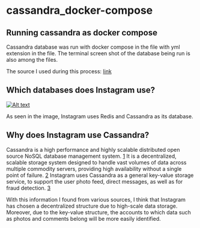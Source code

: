 # cassandra_docker-compose
 ## Running cassandra as docker compose

Cassandra database was run with docker compose in the file with yml extension in the file.
The terminal screen shot of the database being run is also among the files.

The source I used during this process: [link](https://citizix.com/how-to-run-cassandra-4-with-docker-and-docker-compose/)


## Which databases does Instagram use?

[![Alt text](https://miro.medium.com/v2/resize:fit:1400/0*nZeSkWrur4Ne6NH4.png "Instagram Structure")](https://interviewnoodle.com/instagram-system-architecture-fdbec22e48ee)

As seen in the image, Instagram uses Redis and Cassandra as its database.

## Why does Instagram use Cassandra?

Cassandra is a high performance and highly scalable distributed open source NoSQL database management system. [1](https://www.google.com/url?sa=t&rct=j&q=&esrc=s&source=web&cd=&cad=rja&uact=8&ved=2ahUKEwiexPy35oqDAxVjQfEDHfZaAvcQFnoECBIQAw&url=https%3A%2F%2Fwww.geeksforgeeks.org%2Fdifference-between-cassandra-and-rdbms%2F%23%3A~%3Atext%3DCassandra%2520is%2520a%2520high%2520performance%2CCassandra%2520is%2520a%2520NoSQL%2520database.&usg=AOvVaw3IdkhZ6kmcjnQFO6f5tpKE&opi=89978449) It is a decentralized, scalable storage system designed to handle vast volumes of data across multiple commodity servers, providing high availability without a single point of failure. [2](https://www.google.com/url?sa=t&rct=j&q=&esrc=s&source=web&cd=&cad=rja&uact=8&ved=2ahUKEwiexPy35oqDAxVjQfEDHfZaAvcQFnoECAwQAw&url=https%3A%2F%2Fwww.spiceworks.com%2Ftech%2Fbig-data%2Farticles%2Fwhat-is-cassandra%2F%23%3A~%3Atext%3DCassandra%2520is%2520an%2520open%252Dsource%2520NoSQL%2520distributed%2520database%2520that%2520manages%2Ca%2520single%2520point%2520of%2520failure.&usg=AOvVaw1bJlOTT2SVa5JcFrA4pf4M&opi=89978449) Instagram uses Cassandra as a general key-value storage service, to support the user photo feed, direct messages, as well as for fraud detection. [3](https://thenewstack.io/instagram-supercharges-cassandra-pluggable-rocksdb-storage-engine/#:~:text=Instagram%20uses%20Cassandra%20as%20a,in%20slow%20performance%20for%20users.)

With this information I found from various sources, I think that Instagram has chosen a decentralized structure due to high-scale data storage. Moreover, due to the key-value structure, the accounts to which data such as photos and comments belong will be more easily identified.
